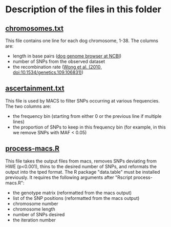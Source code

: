 # Description of the files in this folder

## [chromosomes.txt](./chromosomes.txt)
This file contains one line for each dog chromosome, 1-38.  The columns are:
- length in base pairs ([dog genome browser at NCBI](https://www.ncbi.nlm.nih.gov/genome?term=canis%20lupus%20familiaris))
- number of SNPs from the observed dataset
- the recombination rate ([Wong et al. (2010, doi:10.1534/genetics.109.106831)](https://www.ncbi.nlm.nih.gov/pmc/articles/PMC2828735/))

## [ascertainment.txt](./ascertainment.txt)
This file is used by MACS to filter SNPs occurring at various frequencies.  The two columns are:
- the frequency bin (starting from either 0 or the previous line if multiple lines)
- the proportion of SNPs to keep in this frequency bin (for example, in this we remove SNPs with MAF < 0.05)

## [process-macs.R](./process-macs.R)
This file takes the output files from macs, removes SNPs deviating from HWE (p<0.001), thins to the desired number of SNPs, and reformats the output into the tped format.  The R package "data.table" must be installed previously.
It requires the following arguments after "Rscript process-macs.R":
- the genotype matrix (reformatted from the macs output)
- list of the SNP positions (reformatted from the macs output)
- chromosome number
- chromosome length
- number of SNPs desired
- the iteration number
